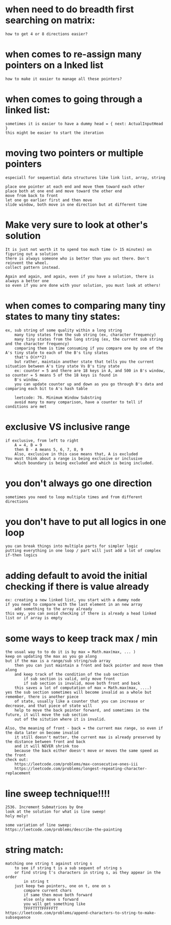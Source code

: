 # when need to do breadth first searching on matrix:
    how to get 4 or 8 directions easier?

# when comes to re-assign many pointers on a lnked list
    how to make it easier to manage all these pointers?

# when comes to going through a linked list:
    sometimes it is easier to have a dummy head = { next: ActualInputHead }
    this might be easier to start the iteration

# moving two pointers or multiple pointers
    especiall for sequential data structures like link list, array, string

    place one pointer at each end and move them toward each other
    place both at one end and move toward the other end
    move from back to front
    let one go earlier first and then move
    slide window, both move in one direction but at different time

# Make very sure to look at other's solution
    It is just not worth it to spend too much time (> 15 minutes) on figuring out a solution
    there is always someone who is better than you out there. Don't reinvent the wheel.
    collect pattern instead.

    Again and again, and again, even if you have a solution, there is always a better one
    so even if you are done with your solution, you must look at others!

# when comes to comparing many tiny states to many tiny states:
    ex, sub string of some quality within a long string
        many tiny states from the sub string (ex, character frequency)
        many tiny states from the long string (ex, the current sub string and the character frequency)
        comparing them is time consuming if you compare one by one of the A's tiny state to each of the B's tiny states
        that's O(n**2)
        but rather, maintain another state that tells you the current situation between A's tiny state Vs B's tiny state
        ex: counter = 5 and there are 18 keys in A, and 500 in B's window, so counter = 5 means 5 of the 18 keys is found in
        B's window.
        you can update counter up and down as you go through B's data and comparing each bit to A's hash table

        leetcode: 76. Minimum Window Substring
        avoid many to many comparison, have a counter to tell if conditions are met

# exclusive VS inclusive range
    if exclusive, from left to right
        A = 4, B = 9
        then B - A means 5, 6, 7, 8, 9
        Also, exclusive in this case means that, A is excluded
    You must think about a range is being exclusive or inclusive
        which boundary is being excluded and which is being included.


# you don't always go one direction
    sometimes you need to loop multiple times and from different directions

# you don't have to put all logics in one loop
    you can break things into multiple parts for simpler logic
    putting everything in one loop / part will just add a lot of complex if-then logics

# adding default to avoid the initial checking if there is value already
    ex: creating a new linked list, you start with a dummy node
    if you need to compare with the last element in an new array
        add something to the array already
    this way, you can avoid checking if there is already a head linked list or if array is empty


# some ways to keep track max / min
    the usual way to to do it is by max = Math.max(max, ... )
    keep on updating the max as you go along
    but if the max is a range/sub string/sub array
        then you can just maintain a front and back pointer and move them along
        and keep track of the condition of the sub section
            if sub section is valid, only move front
            if sub section is invalid, move both front and back
        this saves a lot of computation of max = Math.max(max, ....)
    yes the sub section sometimes will become invalid as a whole but remember, there is another piece
        of state, usually like a counter that you can increase or decrease, and that piece of state will
        help to move the back pointer forward, and sometimes in the future, it will move the sub section
        out of the sitution where it is invalid.

    Also, the meaning of front - back = the current max range, so even if the data later on become invalid
        it still doesn't matter, the current max is already preserved by the distance between front and back
        and it will NEVER shrink too
        because the back either doesn't move or moves the same speed as the front
    check out:
        https://leetcode.com/problems/max-consecutive-ones-iii
        https://leetcode.com/problems/longest-repeating-character-replacement


# line sweep technique!!!!
    2536. Increment Submatrices by One
    look at the solution for what is line sweep!
    holy moly!

    some variation of line sweep:
    https://leetcode.com/problems/describe-the-painting

# string match:
    matching one string t against string s
        to see if string t is a sub sequent of string s
        or find string t's characters in string s, as they appear in the order
            in string t
        just keep two pointers, one on t, one on s
            compare current chars
            if same then move both forward
            else only move s forward
            you will get something like
            TFFFTTTTFFFFFTT
    https://leetcode.com/problems/append-characters-to-string-to-make-subsequence